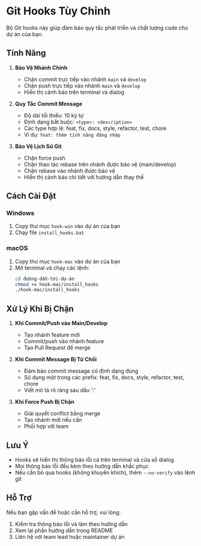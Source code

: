 # Git Hooks Tùy Chỉnh

Bộ Git hooks này giúp đảm bảo quy tắc phát triển và chất lượng code cho dự án của bạn.

## Tính Năng

1. **Bảo Vệ Nhánh Chính**
   - Chặn commit trực tiếp vào nhánh `main` và `develop`
   - Chặn push trực tiếp vào nhánh `main` và `develop`
   - Hiển thị cảnh báo trên terminal và dialog

2. **Quy Tắc Commit Message**
   - Độ dài tối thiểu: 10 ký tự
   - Định dạng bắt buộc: `<type>: <description>`
   - Các type hợp lệ: feat, fix, docs, style, refactor, test, chore
   - Ví dụ: `feat: thêm tính năng đăng nhập`

3. **Bảo Vệ Lịch Sử Git**
   - Chặn force push
   - Chặn thao tác rebase trên nhánh được bảo vệ (main/develop)
   - Chặn rebase vào nhánh được bảo vệ
   - Hiển thị cảnh báo chi tiết với hướng dẫn thay thế

## Cách Cài Đặt

### Windows
1. Copy thư mục `hook-win` vào dự án của bạn
2. Chạy file `install_hooks.bat`

### macOS
1. Copy thư mục `hook-mac` vào dự án của bạn
2. Mở terminal và chạy các lệnh:
   ```bash
   cd đường-dẫn-tới-dự-án
   chmod +x hook-mac/install_hooks
   ./hook-mac/install_hooks
   ```

## Xử Lý Khi Bị Chặn

1. **Khi Commit/Push vào Main/Develop**
   - Tạo nhánh feature mới
   - Commit/push vào nhánh feature
   - Tạo Pull Request để merge

2. **Khi Commit Message Bị Từ Chối**
   - Đảm bảo commit message có định dạng đúng
   - Sử dụng một trong các prefix: feat, fix, docs, style, refactor, test, chore
   - Viết mô tả rõ ràng sau dấu ':'

3. **Khi Force Push Bị Chặn**
   - Giải quyết conflict bằng merge
   - Tạo nhánh mới nếu cần
   - Phối hợp với team

## Lưu Ý
- Hooks sẽ hiển thị thông báo lỗi cả trên terminal và cửa sổ dialog
- Mọi thông báo lỗi đều kèm theo hướng dẫn khắc phục
- Nếu cần bỏ qua hooks (không khuyến khích), thêm `--no-verify` vào lệnh git

## Hỗ Trợ
Nếu bạn gặp vấn đề hoặc cần hỗ trợ, vui lòng:
1. Kiểm tra thông báo lỗi và làm theo hướng dẫn
2. Xem lại phần hướng dẫn trong README
3. Liên hệ với team lead hoặc maintainer dự án
